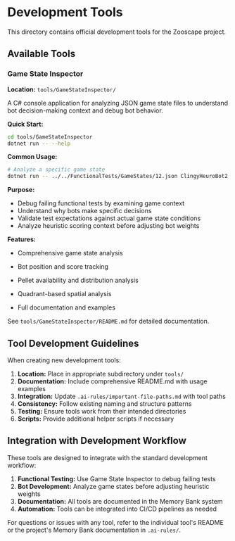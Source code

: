 # Development Tools

This directory contains official development tools for the Zooscape project.

## Available Tools

### Game State Inspector

**Location:** `tools/GameStateInspector/`

A C# console application for analyzing JSON game state files to understand bot decision-making context and debug bot behavior.

**Quick Start:**
```bash
cd tools/GameStateInspector
dotnet run -- --help
```

**Common Usage:**
```bash
# Analyze a specific game state
dotnet run -- ../../FunctionalTests/GameStates/12.json ClingyHeuroBot2
```

**Purpose:**
- Debug failing functional tests by examining game context
- Understand why bots make specific decisions
- Validate test expectations against actual game state conditions
- Analyze heuristic scoring context before adjusting bot weights

**Features:**
- Comprehensive game state analysis
- Bot position and score tracking
- Pellet availability and distribution analysis
- Quadrant-based spatial analysis

- Full documentation and examples

See `tools/GameStateInspector/README.md` for detailed documentation.

## Tool Development Guidelines

When creating new development tools:

1. **Location:** Place in appropriate subdirectory under `tools/`
2. **Documentation:** Include comprehensive README.md with usage examples
3. **Integration:** Update `.ai-rules/important-file-paths.md` with tool paths
4. **Consistency:** Follow existing naming and structure patterns
5. **Testing:** Ensure tools work from their intended directories
6. **Scripts:** Provide additional helper scripts if necessary

## Integration with Development Workflow

These tools are designed to integrate with the standard development workflow:

1. **Functional Testing:** Use Game State Inspector to debug failing tests
2. **Bot Development:** Analyze game states before adjusting heuristic weights
3. **Documentation:** All tools are documented in the Memory Bank system
4. **Automation:** Tools can be integrated into CI/CD pipelines as needed

For questions or issues with any tool, refer to the individual tool's README or the project's Memory Bank documentation in `.ai-rules/`. 